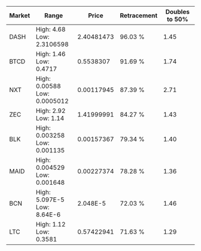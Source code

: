 | Market | Range | Price| Retracement | Doubles to 50% |
| --- | --- | --- | --- | --- |
| DASH | High: 4.68<br />Low: 2.3106598 | 2.40481473 | 96.03 % | 1.45 |
| BTCD | High: 1.46<br />Low: 0.4717 | 0.5538307 | 91.69 % | 1.74 |
| NXT | High: 0.00588<br />Low: 0.0005012 | 0.00117945 | 87.39 % | 2.71 |
| ZEC | High: 2.92<br />Low: 1.14 | 1.41999991 | 84.27 % | 1.43 |
| BLK | High: 0.003258<br />Low: 0.001135 | 0.00157367 | 79.34 % | 1.40 |
| MAID | High: 0.004529<br />Low: 0.001648 | 0.00227374 | 78.28 % | 1.36 |
| BCN | High: 5.097E-5<br />Low: 8.64E-6 | 2.048E-5 | 72.03 % | 1.46 |
| LTC | High: 1.12<br />Low: 0.3581 | 0.57422941 | 71.63 % | 1.29 |
